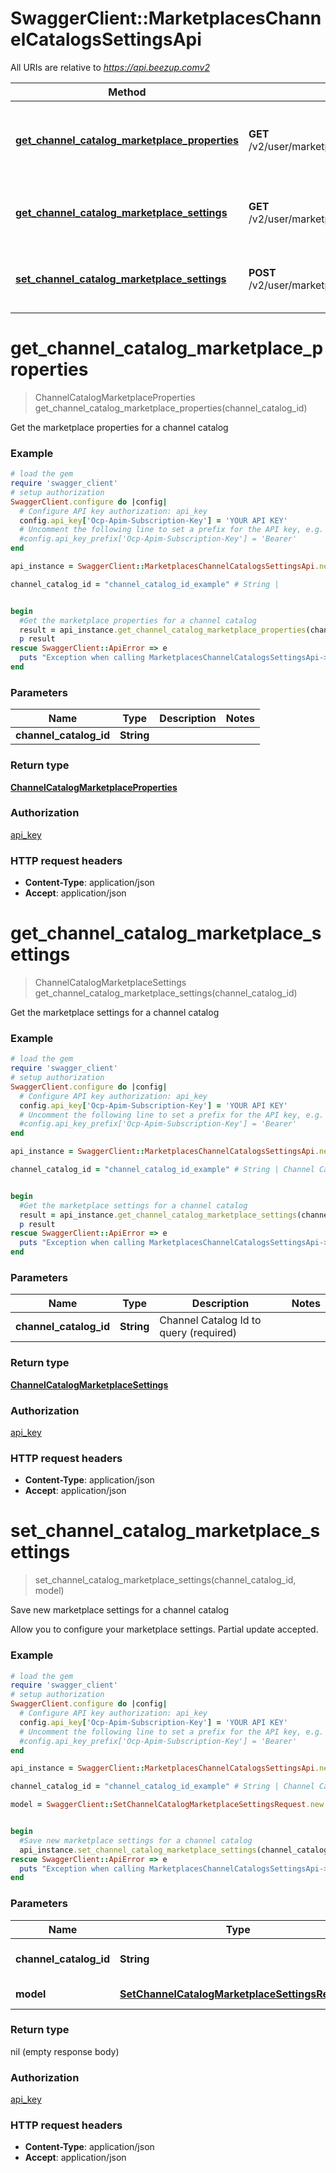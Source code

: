 # SwaggerClient::MarketplacesChannelCatalogsSettingsApi

All URIs are relative to *https://api.beezup.comv2*

Method | HTTP request | Description
------------- | ------------- | -------------
[**get_channel_catalog_marketplace_properties**](MarketplacesChannelCatalogsSettingsApi.md#get_channel_catalog_marketplace_properties) | **GET** /v2/user/marketplaces/channelcatalogs/{channelCatalogId}/properties | Get the marketplace properties for a channel catalog
[**get_channel_catalog_marketplace_settings**](MarketplacesChannelCatalogsSettingsApi.md#get_channel_catalog_marketplace_settings) | **GET** /v2/user/marketplaces/channelcatalogs/{channelCatalogId}/settings | Get the marketplace settings for a channel catalog
[**set_channel_catalog_marketplace_settings**](MarketplacesChannelCatalogsSettingsApi.md#set_channel_catalog_marketplace_settings) | **POST** /v2/user/marketplaces/channelcatalogs/{channelCatalogId}/settings | Save new marketplace settings for a channel catalog


# **get_channel_catalog_marketplace_properties**
> ChannelCatalogMarketplaceProperties get_channel_catalog_marketplace_properties(channel_catalog_id)

Get the marketplace properties for a channel catalog

### Example
```ruby
# load the gem
require 'swagger_client'
# setup authorization
SwaggerClient.configure do |config|
  # Configure API key authorization: api_key
  config.api_key['Ocp-Apim-Subscription-Key'] = 'YOUR API KEY'
  # Uncomment the following line to set a prefix for the API key, e.g. 'Bearer' (defaults to nil)
  #config.api_key_prefix['Ocp-Apim-Subscription-Key'] = 'Bearer'
end

api_instance = SwaggerClient::MarketplacesChannelCatalogsSettingsApi.new

channel_catalog_id = "channel_catalog_id_example" # String | 


begin
  #Get the marketplace properties for a channel catalog
  result = api_instance.get_channel_catalog_marketplace_properties(channel_catalog_id)
  p result
rescue SwaggerClient::ApiError => e
  puts "Exception when calling MarketplacesChannelCatalogsSettingsApi->get_channel_catalog_marketplace_properties: #{e}"
end
```

### Parameters

Name | Type | Description  | Notes
------------- | ------------- | ------------- | -------------
 **channel_catalog_id** | **String**|  | 

### Return type

[**ChannelCatalogMarketplaceProperties**](ChannelCatalogMarketplaceProperties.md)

### Authorization

[api_key](../README.md#api_key)

### HTTP request headers

 - **Content-Type**: application/json
 - **Accept**: application/json



# **get_channel_catalog_marketplace_settings**
> ChannelCatalogMarketplaceSettings get_channel_catalog_marketplace_settings(channel_catalog_id)

Get the marketplace settings for a channel catalog

### Example
```ruby
# load the gem
require 'swagger_client'
# setup authorization
SwaggerClient.configure do |config|
  # Configure API key authorization: api_key
  config.api_key['Ocp-Apim-Subscription-Key'] = 'YOUR API KEY'
  # Uncomment the following line to set a prefix for the API key, e.g. 'Bearer' (defaults to nil)
  #config.api_key_prefix['Ocp-Apim-Subscription-Key'] = 'Bearer'
end

api_instance = SwaggerClient::MarketplacesChannelCatalogsSettingsApi.new

channel_catalog_id = "channel_catalog_id_example" # String | Channel Catalog Id to query (required)


begin
  #Get the marketplace settings for a channel catalog
  result = api_instance.get_channel_catalog_marketplace_settings(channel_catalog_id)
  p result
rescue SwaggerClient::ApiError => e
  puts "Exception when calling MarketplacesChannelCatalogsSettingsApi->get_channel_catalog_marketplace_settings: #{e}"
end
```

### Parameters

Name | Type | Description  | Notes
------------- | ------------- | ------------- | -------------
 **channel_catalog_id** | **String**| Channel Catalog Id to query (required) | 

### Return type

[**ChannelCatalogMarketplaceSettings**](ChannelCatalogMarketplaceSettings.md)

### Authorization

[api_key](../README.md#api_key)

### HTTP request headers

 - **Content-Type**: application/json
 - **Accept**: application/json



# **set_channel_catalog_marketplace_settings**
> set_channel_catalog_marketplace_settings(channel_catalog_id, model)

Save new marketplace settings for a channel catalog

Allow you to configure your marketplace settings.  Partial update accepted. 

### Example
```ruby
# load the gem
require 'swagger_client'
# setup authorization
SwaggerClient.configure do |config|
  # Configure API key authorization: api_key
  config.api_key['Ocp-Apim-Subscription-Key'] = 'YOUR API KEY'
  # Uncomment the following line to set a prefix for the API key, e.g. 'Bearer' (defaults to nil)
  #config.api_key_prefix['Ocp-Apim-Subscription-Key'] = 'Bearer'
end

api_instance = SwaggerClient::MarketplacesChannelCatalogsSettingsApi.new

channel_catalog_id = "channel_catalog_id_example" # String | Channel Catalog Id to query

model = SwaggerClient::SetChannelCatalogMarketplaceSettingsRequest.new # SetChannelCatalogMarketplaceSettingsRequest | Settings to save


begin
  #Save new marketplace settings for a channel catalog
  api_instance.set_channel_catalog_marketplace_settings(channel_catalog_id, model)
rescue SwaggerClient::ApiError => e
  puts "Exception when calling MarketplacesChannelCatalogsSettingsApi->set_channel_catalog_marketplace_settings: #{e}"
end
```

### Parameters

Name | Type | Description  | Notes
------------- | ------------- | ------------- | -------------
 **channel_catalog_id** | **String**| Channel Catalog Id to query | 
 **model** | [**SetChannelCatalogMarketplaceSettingsRequest**](SetChannelCatalogMarketplaceSettingsRequest.md)| Settings to save | 

### Return type

nil (empty response body)

### Authorization

[api_key](../README.md#api_key)

### HTTP request headers

 - **Content-Type**: application/json
 - **Accept**: application/json



